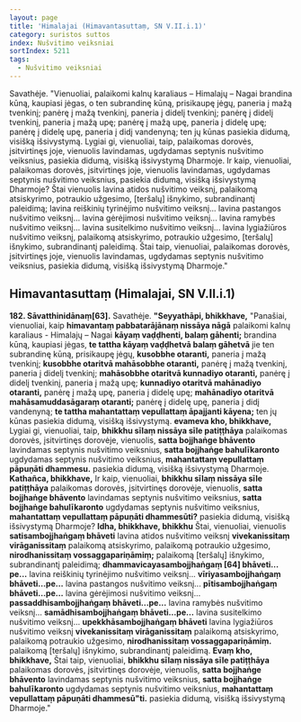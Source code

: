 ```yaml
---
layout: page
title: 'Himalajai (Himavantasuttaṃ, SN V.II.i.1)'
category: suristos suttos
index: Nušvitimo veiksniai
sortIndex: 5211
tags:
  - Nušvitimo veiksniai
---
```

Savathėje. "Vienuoliai, palaikomi kalnų karaliaus – Himalajų – Nagai brandina kūną, kaupiasi jėgas, o ten subrandinę kūną, prisikaupę jėgų, paneria į mažą tvenkinį; panėrę į mažą tvenkinį, paneria į didelį tvenkinį; panėrę į didelį tvenkinį, paneria į mažą upę; panėrę į mažą upę, paneria į didelę upę; panėrę į didelę upę, paneria į didį vandenyną; ten jų kūnas pasiekia didumą, visišką išsivystymą. Lygiai gi, vienuoliai, taip, palaikomas dorovės, įsitvirtinęs joje, vienuolis lavindamas, ugdydamas septynis nušvitimo veiksnius, pasiekia didumą, visišką išsivystymą Dharmoje. Ir kaip, vienuoliai, palaikomas dorovės, įsitvirtinęs joje, vienuolis lavindamas, ugdydamas septynis nušvitimo veiksnius, pasiekia didumą, visišką išsivystymą Dharmoje? Štai vienuolis lavina atidos nušvitimo veiksnį, palaikomą atsiskyrimo, potraukio užgesimo, \[teršalų] išnykimo, subrandinantį paleidimą; lavina reiškinių tyrinėjimo nušvitimo veiksnį... lavina pastangos nušvitimo veiksnį... lavina gėrėjimosi nušvitimo veiksnį... lavina ramybės nušvitimo veiksnį... lavina susitelkimo nušvitimo veiksnį... lavina lygiažiūros nušvitimo veiksnį, palaikomą atsiskyrimo, potraukio užgesimo, \[teršalų] išnykimo, subrandinantį paleidimą. Štai taip, vienuoliai, palaikomas dorovės, įsitvirtinęs joje, vienuolis lavindamas, ugdydamas septynis nušvitimo veiksnius, pasiekia didumą, visišką išsivystymą Dharmoje."

## Himavantasuttaṃ (Himalajai, SN V.II.i.1)

**182. Sāvatthinidānaṃ\[63].** Savathėje. **"Seyyathāpi, bhikkhave,** "Panašiai, vienuoliai, kaip **himavantaṃ pabbatarājānaṃ nissāya nāgā** palaikomi kalnų karaliaus - Himalajų – Nagai **kāyaṃ vaḍḍhenti, balaṃ gāhenti;** brandina kūną, kaupiasi jėgas, **te tattha kāyaṃ vaḍḍhetvā balaṃ gāhetvā** jie ten subrandinę kūną, prisikaupę jėgų, **kusobbhe otaranti,** paneria į mažą tvenkinį; **kusobbhe otaritvā mahāsobbhe otaranti,** panėrę į mažą tvenkinį, paneria į didelį tvenkinį; **mahāsobbhe otaritvā kunnadiyo otaranti,** panėrę į didelį tvenkinį, paneria į mažą upę; **kunnadiyo otaritvā mahānadiyo otaranti,** panėrę į mažą upę, paneria į didelę upę; **mahānadiyo otaritvā mahāsamuddasāgaraṃ otaranti;** panėrę į didelę upę, paneria į didį vandenyną; **te tattha mahantattaṃ vepullattaṃ āpajjanti kāyena;** ten jų kūnas pasiekia didumą, visišką išsivystymą. **evameva kho, bhikkhave,** Lygiai gi, vienuoliai, taip, **bhikkhu sīlaṃ nissāya sīle patiṭṭhāya** palaikomas dorovės, įsitvirtinęs dorovėje, vienuolis, **satta bojjhaṅge bhāvento** lavindamas septynis nušvitimo veiksnius, **satta bojjhaṅge bahulīkaronto** ugdydamas septynis nušvitimo veiksnius, **mahantattaṃ vepullattaṃ pāpuṇāti dhammesu.** pasiekia didumą, visišką išsivystymą Dharmoje. **Kathañca, bhikkhave,** Ir kaip, vienuoliai, **bhikkhu sīlaṃ nissāya sīle patiṭṭhāya** palaikomas dorovės, įsitvirtinęs dorovėje, vienuolis, **satta bojjhaṅge bhāvento** lavindamas septynis nušvitimo veiksnius, **satta bojjhaṅge bahulīkaronto** ugdydamas septynis nušvitimo veiksnius, **mahantattaṃ vepullattaṃ pāpuṇāti dhammesūti?** pasiekia didumą, visišką išsivystymą Dharmoje? **Idha, bhikkhave, bhikkhu** Štai, vienuoliai, vienuolis **satisambojjhaṅgaṃ bhāveti** lavina atidos nušvitimo veiksnį **vivekanissitaṃ virāganissitaṃ** palaikomą atsiskyrimo, palaikomą potraukio užgesimo, **nirodhanissitaṃ vossaggapariṇāmiṃ;** palaikomą \[teršalų] išnykimo, subrandinantį paleidimą; **dhammavicayasambojjhaṅgaṃ \[64] bhāveti…pe…** lavina reiškinių tyrinėjimo nušvitimo veiksnį... **vīriyasambojjhaṅgaṃ bhāveti…pe…** lavina pastangos nušvitimo veiksnį... **pītisambojjhaṅgaṃ bhāveti…pe…** lavina gėrėjimosi nušvitimo veiksnį... **passaddhisambojjhaṅgaṃ bhāveti…pe…** lavina ramybės nušvitimo veiksnį... **samādhisambojjhaṅgaṃ bhāveti…pe…** lavina susitelkimo nušvitimo veiksnį... **upekkhāsambojjhaṅgaṃ bhāveti** lavina lygiažiūros nušvitimo veiksnį **vivekanissitaṃ virāganissitaṃ** palaikomą atsiskyrimo, palaikomą potraukio užgesimo, **nirodhanissitaṃ vossaggapariṇāmiṃ.** palaikomą \[teršalų] išnykimo, subrandinantį paleidimą. **Evaṃ kho, bhikkhave,** Štai taip, vienuoliai, **bhikkhu sīlaṃ nissāya sīle patiṭṭhāya** palaikomas dorovės, įsitvirtinęs dorovėje, vienuolis, **satta bojjhaṅge bhāvento** lavindamas septynis nušvitimo veiksnius, **satta bojjhaṅge bahulīkaronto** ugdydamas septynis nušvitimo veiksnius, **mahantattaṃ vepullattaṃ pāpuṇāti dhammesū"ti.** pasiekia didumą, visišką išsivystymą Dharmoje."
